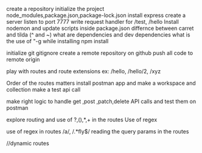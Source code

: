 create a repository
initialize the project
node_modules,package.json,package-lock.json
install express
create a server
listen to port 7777
write request handler for /test, /hello
Install nodemon and update scripts inside package.json
differnce between carret and tilda (^ and ~)
what are dependencies and dev dependencies
what is the use of "-g while installing npm install


initialize git 
gitignore
create a remote repository on github
push all code to remote origin

play with routes and route extensions ex: /hello, /hello/2, /xyz

Order of the routes matters
install postman app and make a workspace and collection
make a test api call

make right logic to handle get ,post ,patch,delete API calls and test them on postman

explore routing and use of ?,(),*,+ in the routes
Use of regex

use of regex in routes /a/, /.*fly$/
reading the query params  in the routes

//dynamic routes
